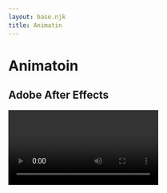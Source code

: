 ```yaml
---
layout: base.njk
title: Animatin
---
```


<h1>Animatoin  </h1>
	 <section id="video1" class="media-section">
		 <h2>Adobe After Effects </h2>
        <video controls>
            <source src="/vid/chaos_1.mp4" type="video/mp4">
           
        </video>
    </section>
    <section id="video2" class="media-section">
		<h2>Adobe Animation</h2>
        <video controls>
            <source src="/vid/Dark.mp4" type="video/mp4">
           
        </video>
    </section>
    <section id="gif" class="media-section">
		<h2>After Photoshop </h2>
        <img src="/vid/vedeosolorpsd.gif" alt="Descriptive Alt Text">
    </section>